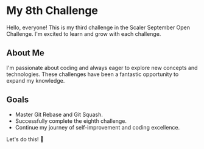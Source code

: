 # My 8th Challenge

Hello, everyone! This is my third challenge in the Scaler September Open Challenge. I'm excited to learn and grow with each challenge.

## About Me

I'm passionate about coding and always eager to explore new concepts and technologies. These challenges have been a fantastic opportunity to expand my knowledge.

## Goals

- Master Git Rebase and Git Squash.
- Successfully complete the eighth challenge.
- Continue my journey of self-improvement and coding excellence.

Let's do this! 💪
